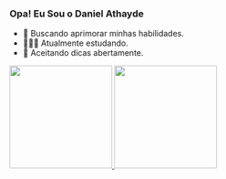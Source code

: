 ### Opa! Eu Sou o Daniel Athayde



- 🔭 Buscando aprimorar minhas habilidades.
- 👨🏻‍💻 Atualmente estudando.
- 🤯 Aceitando dicas abertamente.
 
 <div>
  <a href="https://github.com/Daniel-Athayde">
  <img height="180em" src="https://github-readme-stats.vercel.app/api?username=Daniel-Athayde&show_icons=false&theme=dark&include_all_commits=true&count_private=true"/>
  <img height="180em" src="https://github-readme-stats.vercel.app/api/top-langs/?username=Daniel-Athayde&layout=compact&langs_count=7&theme=dark"/>
</div>

<div style="display: inline_block"><br>
  
  <!-- <img align="center" alt="vs-code" height="80" width="100" src="https://raw.githubusercontent.com/devicons/devicon/master/icons/vscode/vscode-plain.svg">
 <img align="center" alt="vs-code" height="80" width="100" src="https://raw.githubusercontent.com/devicons/devicon/master/icons/lua/lua-plain.svg">
-->
  

  
</div>
 
